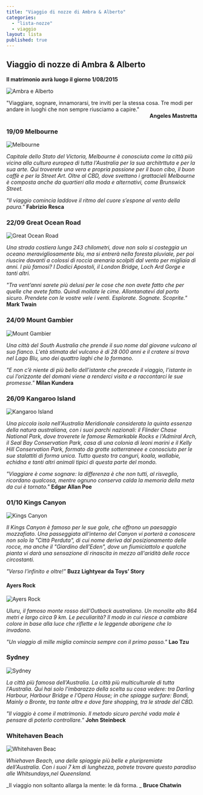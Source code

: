 ```yaml
---
title: "Viaggio di nozze di Ambra & Alberto"
categories: 
  - "lista-nozze"
  - viaggio
layout: lista
published: true
---
```





## Viaggio di nozze di Ambra & Alberto

**Il matrimonio avrà luogo il giorno 1/08/2015**


![Ambra e Alberto](/images/liste/1737671IMG1204.JPG)

<div class="citazione">
"Viaggiare, sognare, innamorarsi, tre inviti per la stessa cosa. Tre modi per andare in luoghi che non sempre riusciamo a capire."</br>
<strong style="text-align:right;display:block">Angeles Mastretta</strong>
</div>


###  19/09  Melbourne
![Melbourne](/images/liste/melbourne.jpg)

_Capitale dello Stato del Victoria, Melbourne è conosciuta come la città più vicina alla cultura europea di tutta l'Australia per la sua architrttuta e per la sua arte.
Qui troverete una vera e propria passione per il buon cibo, il buon caffè e per la Street Art. 
Oltre al CBD, dove svettano i grattacieli Melbourne è composta anche da quartieri alla moda e alternativi, come Brunswick Street._

_"Il viaggio comincia laddove il ritmo del cuore s’espone al vento della paura."_
**Fabrizio Resca**

### 22/09 Great Ocean Road
![Great Ocean Road](/images/liste/GOR.jpg)


_Una strada costiera lunga 243 chilometri, dove non solo si costeggia un oceano meravigliosamente blu, ma si entrerà nella foresta pluviale, per poi riuscire davanti a colossi di roccia arenaria scolpiti dal vento per migliaia di anni. I più famosi? I Dodici Apostoli, il London Bridge, Loch Ard Gorge e tanti altri._

_"Tra vent’anni sarete più delusi per le cose che non avete fatto che per quelle che avete fatto. Quindi mollate le cime. Allontanatevi dal porto sicuro. Prendete con le vostre vele i venti. Esplorate. Sognate. Scoprite."_
**Mark Twain**



### 24/09 Mount Gambier
![Mount Gambier](/images/liste/MOUN%20GAMBIER.jpg)

_Una città del South Australia che prende il suo nome dal giovane vulcano al suo fianco. L'età stimata del vulcano è di 28 000 anni e il cratere si trova nel Lago Blu, uno dei quattro laghi che lo formano._

_"E non c’è niente di più bello dell’istante che precede il viaggio, l’istante in cui l’orizzonte del domani viene a renderci visita e a raccontarci le sue promesse."_
**Milan Kundera**

### 26/09  Kangaroo Island
![Kangaroo Island](/images/liste/KI.jpg)


_Una piccola isola nell'Australia Meridionale considerata la quinta essenza della natura australiana, con i suoi parchi nazionali: il Flinder Chase National Park, dove troverete le famose Remarkable Rocks e l'Admiral Arch, il Seal Bay Conservation Park, casa di una colonia di leoni marini e il Kelly Hill Conservation Park, formato da grotte sotterraneee e conosciuto per le sue stalattiti di forma unica.
Tutto questo tra canguri, koala, wallabie, echidna e tanti altri animali tipici di questa parte del mondo._


_"Viaggiare è come sognare: la differenza è che non tutti, al risveglio, ricordano qualcosa, mentre ognuno conserva calda la memoria della meta da cui è tornato."_
**Edgar Allan Poe**

### 01/10 Kings Canyon
![Kings Canyon](/images/liste/KINGS%20CANYON.jpg)

_Il Kings Canyon è famoso per le sue gole, che offrono un paesaggio mozzafiato. Una passeggiata all'interno del Canyon vi porterà a conoscere non solo la "Città Perduta", di cui nome deriva dal posizionamento delle rocce, ma anche il "Giardino dell'Eden", dove un fiumiciattolo e qualche pianta vi darà una sensazione di rinascita in mezzo all'aridità delle rocce circostanti._

_"Verso l’infinito e oltre!"_
**Buzz Lightyear da Toys’ Story**

#### Ayers Rock
![Ayers Rock](/images/liste/wg001_uluru_1.jpg)

_Uluru, il famoso monte rosso dell'Outback australiano. Un monolite alto 864 metri e largo circa 9 km. Le peculiarità? Il modo in cui riesce a cambiare colore in base alla luce che riflette e le leggende aborigene che lo invadono._


_"Un viaggio di mille miglia comincia sempre con il primo passo."_
**Lao Tzu**
  
  
### Sydney
![Sydney](/images/liste/sydney.jpg)

_La città più famosa dell'Australia. La città più multiculturale di tutta l'Australia. Qui hai solo l'imbarazzo della scelta su cosa vedere: tra Darling Harbour, Harbour Bridge e l'Opera House; in che spiagge surfare: Bondi, Mainly o Bronte, tra tante altre e dove fare shopping, tra le strade del CBD._


_"Il viaggio è come il matrimonio. Il metodo sicuro perché vada male è pensare di poterlo controllare."_
**John Steinbeck**

### Whitehaven Beach
![Whitehaven Beac](/images/liste/Whitehaven-Beach.jpg)


_Whiehaven Beach, una delle spiaggie più belle e pluripremiate dell'Australia. Con i suoi 7 km di lunghezza, potrete trovare questo paradiso alle Whitsundays,nel Queensland._


_Il viaggio non soltanto allarga la mente: le dà forma. _
**Bruce Chatwin**
